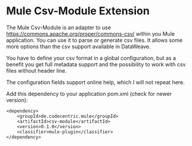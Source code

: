 # Mule Csv-Module Extension

The Mule Csv-Module is an adapter to use https://commons.apache.org/proper/commons-csv/ within you Mule application. 
You can use it to parse or generate csv files. It allows some more options than the csv support available in DataWeave.

You have to define your csv format in a global configuration, but as a benefit you get full metadata support and
the possibility to work with csv files without header line. 

The configuration fields support online help, which I will not repeat here.  

Add this dependency to your application pom.xml (check for newer version):

```
<dependency>
	<groupId>de.codecentric.mule</groupId>
	<artifactId>csv-module</artifactId>
	<version>0.1.0</version>
	<classifier>mule-plugin</classifier>
</dependency>
```
